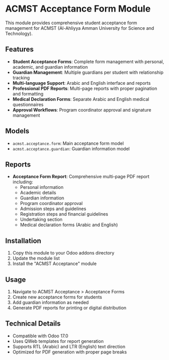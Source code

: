 # ACMST Acceptance Form Module

This module provides comprehensive student acceptance form management for ACMST (Al-Ahliyya Amman University for Science and Technology).

## Features

- **Student Acceptance Forms**: Complete form management with personal, academic, and guardian information
- **Guardian Management**: Multiple guardians per student with relationship tracking
- **Multi-language Support**: Arabic and English interface and reports
- **Professional PDF Reports**: Multi-page reports with proper pagination and formatting
- **Medical Declaration Forms**: Separate Arabic and English medical questionnaires
- **Approval Workflows**: Program coordinator approval and signature management

## Models

- `acmst.acceptance.form`: Main acceptance form model
- `acmst.acceptance.guardian`: Guardian information model

## Reports

- **Acceptance Form Report**: Comprehensive multi-page PDF report including:
  - Personal information
  - Academic details
  - Guardian information
  - Program coordinator approval
  - Admission steps and guidelines
  - Registration steps and financial guidelines
  - Undertaking section
  - Medical declaration forms (Arabic and English)

## Installation

1. Copy this module to your Odoo addons directory
2. Update the module list
3. Install the "ACMST Acceptance" module

## Usage

1. Navigate to ACMST Acceptance > Acceptance Forms
2. Create new acceptance forms for students
3. Add guardian information as needed
4. Generate PDF reports for printing or digital distribution

## Technical Details

- Compatible with Odoo 17.0
- Uses QWeb templates for report generation
- Supports RTL (Arabic) and LTR (English) text direction
- Optimized for PDF generation with proper page breaks

